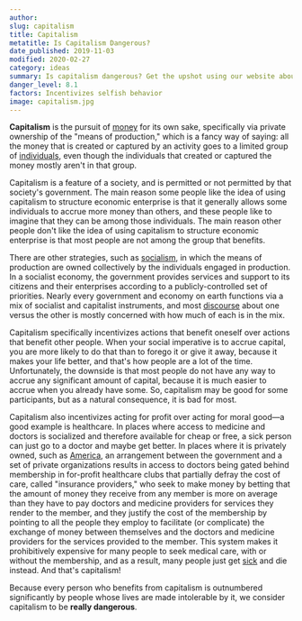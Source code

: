 ```yaml
---
author:
slug: capitalism
title: Capitalism
metatitle: Is Capitalism Dangerous?
date_published: 2019-11-03
modified: 2020-02-27
category: ideas
summary: Is capitalism dangerous? Get the upshot using our website about dangers.
danger_level: 8.1
factors: Incentivizes selfish behavior 
image: capitalism.jpg
---
```


**Capitalism** is the pursuit of [money](/ideas/money) for its own sake, specifically via private ownership of the "means of production," which is a fancy way of saying: all the money that is created or captured by an activity goes to a limited group of [individuals](/animals/people), even though the individuals that created or captured the money mostly aren't in that group.

Capitalism is a feature of a society, and is permitted or not permitted by that society's government. The main reason some people like the idea of using capitalism to structure economic enterprise is that it generally allows some individuals to accrue more money than others, and these people like to imagine that they can be among those individuals. The main reason other people don't like the idea of using capitalism to structure economic enterprise is that most people are not among the group that benefits. 

There are other strategies, such as [socialism](/ideas/socialism), in which the means of production are owned collectively by the individuals engaged in production. In a socialist economy, the government provides services and support to its citizens and their enterprises according to a publicly-controlled set of priorities. Nearly every government and economy on earth functions via a mix of socialist and capitalist instruments, and most [discourse](/ideas/discourse) about one versus the other is mostly concerned with how much of each is in the mix.

Capitalism specifically incentivizes actions that benefit oneself over actions that benefit other people. When your social imperative is to accrue capital, you are more likely to do that than to forego it or give it away, because it makes your life better, and that's how people are a lot of the time. Unfortunately, the downside is that most people do not have any way to accrue any significant amount of capital, because it is much easier to accrue when you already have some. So, capitalism may be good for some participants, but as a natural consequence, it is bad for most. 

Capitalism also incentivizes acting for profit over acting for moral good—a good example is healthcare. In places where access to medicine and doctors is socialized and therefore available for cheap or free, a sick person can just go to a doctor and maybe get better. In places where it is privately owned, such as [America](/places/america), an arrangement between the government and a set of private organizations results in access to doctors being gated behind membership in for-profit healthcare clubs that partially defray the cost of care, called "insurance providers," who seek to make money by betting that the amount of money they receive from any member is more on average than they have to pay doctors and medicine providers for services they render to the member, and they justify the cost of the membership by pointing to all the people they employ to facilitate (or complicate) the exchange of money between themselves and the doctors and medicine providers for the services provided to the member. This system makes it prohibitively expensive for many people to seek medical care, with or without the membership, and as a result, many people just get [sick](/activities/cancer) and die instead. And that's capitalism!

Because every person who benefits from capitalism is outnumbered significantly by people whose lives are made intolerable by it, we consider capitalism to be **really dangerous**.
